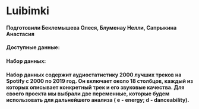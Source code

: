 # Luibimki 

#### Подготовили Беклемышева Олеся, Блуменау Нелли, Сапрыкина Анастасия 
#### Доступные данные:
#### Набор данных: 
#### Набор данных содержит аудиостатистику 2000 лучших треков на Spotify с 2000 по 2019 год. Он включает около 18 столбцов, каждый из которых описывает конкретный трек и его звуковые качества. Для своего проекта мы выбрали две переменные, которые будем использовать для дальнейшего анализа ( e - energy; d - danceability).
